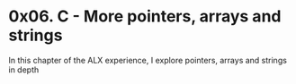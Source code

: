 # 0x06. C - More pointers, arrays and strings
In this chapter of the ALX experience, I explore pointers, arrays and strings in depth

